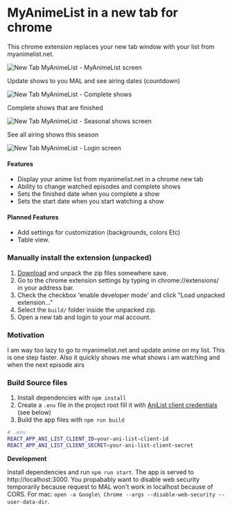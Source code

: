 # MyAnimeList in a new tab for chrome

This chrome extension replaces your new tab window with your list from myanimelist.net.

![New Tab MyAnimeList - MyAnimeList screen](https://i.imgur.com/JYn9OPl.jpg)

Update shows to you MAL and see airing dates (countdown)

![New Tab MyAnimeList - Complete shows](http://i.imgur.com/hMOUomi.jpg)

Complete shows that are finished 

![New Tab MyAnimeList - Seasonal shows screen](https://i.imgur.com/RdSNU7T.jpg)

See all airing shows this season

![New Tab MyAnimeList - Login screen](https://i.imgur.com/OqkOZrG.jpg)

#### Features
- Display your anime list from myanimelist.net in a chrome new tab
- Ability to change watched episodes and complete shows
- Sets the finished date when you complete a show
- Sets the start date when you start watching a show

#### Planned Features
- Add settings for customization (backgrounds, colors Etc)
- Table view. 

### Manually install the extension (unpacked)

1. [Download](https://github.com/ricklancee/new-tab-myanimelist/archive/master.zip) and unpack the zip files somewhere save.
2. Go to the chrome extension settings by typing in chrome://extensions/ in your address bar.
3. Check the checkbox 'enable developer mode' and click "Load unpacked extension..."
4. Select the `build/` folder inside the unpacked zip.
5. Open a new tab and login to your mal account.

### Motivation
I am way too lazy to go to myanimelist.net and update anime on my list. This is one step faster. Also it quickly shows me what shows i am watching and when the next episode airs

### Build Source files

1. Install dependencies with `npm install`
3. Create a `.env` file in the project root fill it with [AniList client credentials](https://anilist-api.readthedocs.io/en/latest/introduction.html#creating-a-client) (see below)
2. Build the app files with `npm run build`

```sh
# .env
REACT_APP_ANI_LIST_CLIENT_ID=your-ani-list-client-id
REACT_APP_ANI_LIST_CLIENT_SECRET=your-ani-list-client-secret
```
**Development**  

Install dependencies and run `npm run start`. The app is served to http://localhost:3000. You propabably want to disable web security temporarily because request to MAL won't work in localhost because of CORS. For mac: `open -a Google\ Chrome --args --disable-web-security --user-data-dir`. 
